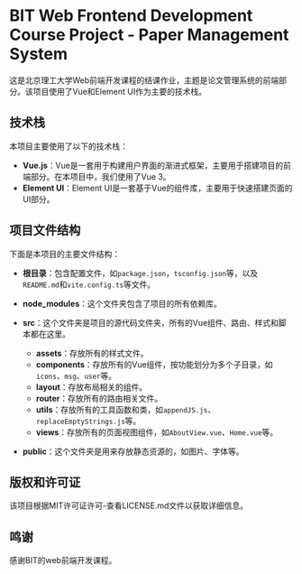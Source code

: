 # BIT Web Frontend Development Course Project - Paper Management System

这是北京理工大学Web前端开发课程的结课作业，主题是论文管理系统的前端部分。该项目使用了Vue和Element UI作为主要的技术栈。

## 技术栈

本项目主要使用了以下的技术栈：

- **Vue.js**：Vue是一套用于构建用户界面的渐进式框架，主要用于搭建项目的前端部分。在本项目中，我们使用了Vue 3。
- **Element UI**：Element UI是一套基于Vue的组件库，主要用于快速搭建页面的UI部分。

## 项目文件结构

下面是本项目的主要文件结构：

- **根目录**：包含配置文件，如`package.json`，`tsconfig.json`等，以及`README.md`和`vite.config.ts`等文件。

- **node_modules**：这个文件夹包含了项目的所有依赖库。

- **src**：这个文件夹是项目的源代码文件夹，所有的Vue组件、路由、样式和脚本都在这里。

  - **assets**：存放所有的样式文件。
  - **components**：存放所有的Vue组件，按功能划分为多个子目录，如`icons`、`msg`、`user`等。
  - **layout**：存放布局相关的组件。
  - **router**：存放所有的路由相关文件。
  - **utils**：存放所有的工具函数和类，如`appendJS.js`、`replaceEmptyStrings.js`等。
  - **views**：存放所有的页面视图组件，如`AboutView.vue`、`Home.vue`等。

- **public**：这个文件夹是用来存放静态资源的，如图片、字体等。

## 版权和许可证

该项目根据MIT许可证许可-查看LICENSE.md文件以获取详细信息。

## 鸣谢

感谢BIT的web前端开发课程。
